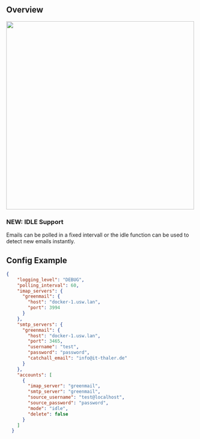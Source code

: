 ## Overview
<img src="https://m.it-thaler.de/images/projekte/email-forwarder/email-forwarder-diagramm.png" width="500px"/>

### NEW: IDLE Support
Emails can be polled in a fixed intervall or the idle function can be used to detect new emails instantly.

## Config Example
```json
{
    "logging_level": "DEBUG",
    "polling_interval": 60,
    "imap_servers": {
      "greenmail": {
        "host": "docker-1.usw.lan",
        "port": 3994
      }
    },
    "smtp_servers": {
      "greenmail": {
        "host": "docker-1.usw.lan",
        "port": 3465,
        "username": "test",
        "password": "password",
        "catchall_email": "info@it-thaler.de"
      }
    },
    "accounts": [
      {
        "imap_server": "greenmail",
        "smtp_server": "greenmail",
        "source_username": "test@localhost",
        "source_password": "password",
        "mode": "idle",
        "delete": false
      }
    ]
  }
```
